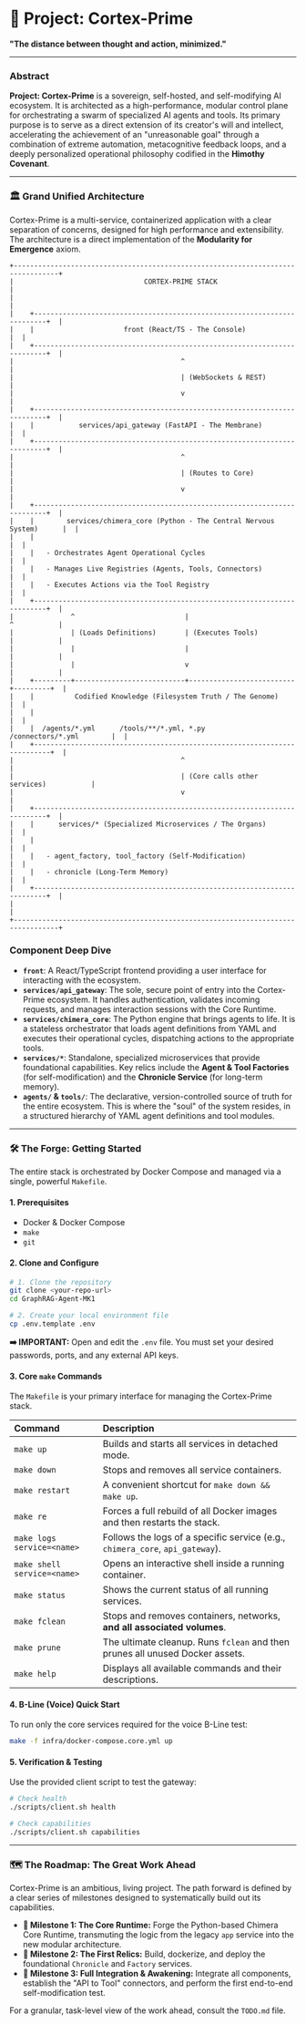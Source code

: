 # 🚀 Project: Cortex-Prime

**"The distance between thought and action, minimized."**

---

### **Abstract**

**Project: Cortex-Prime** is a sovereign, self-hosted, and self-modifying AI ecosystem. It is architected as a high-performance, modular control plane for orchestrating a swarm of specialized AI agents and tools. Its primary purpose is to serve as a direct extension of its creator's will and intellect, accelerating the achievement of an "unreasonable goal" through a combination of extreme automation, metacognitive feedback loops, and a deeply personalized operational philosophy codified in the **Himothy Covenant**.

---

### **🏛️ Grand Unified Architecture**

Cortex-Prime is a multi-service, containerized application with a clear separation of concerns, designed for high performance and extensibility. The architecture is a direct implementation of the **Modularity for Emergence** axiom.

```
+---------------------------------------------------------------------------------+
|                                CORTEX-PRIME STACK                               |
|                                                                                 |
|    +-------------------------------------------------------------------------+  |
|    |                      front (React/TS - The Console)                     |  |
|    +-------------------------------------------------------------------------+  |
|                                         ^                                       |
|                                         | (WebSockets & REST)                   |
|                                         v                                       |
|    +-------------------------------------------------------------------------+  |
|    |           services/api_gateway (FastAPI - The Membrane)                 |  |
|    +-------------------------------------------------------------------------+  |
|                                         ^                                       |
|                                         | (Routes to Core)                      |
|                                         v                                       |
|    +-------------------------------------------------------------------------+  |
|    |        services/chimera_core (Python - The Central Nervous System)      |  |
|    |                                                                         |  |
|    |   - Orchestrates Agent Operational Cycles                               |  |
|    |   - Manages Live Registries (Agents, Tools, Connectors)                 |  |
|    |   - Executes Actions via the Tool Registry                              |  |
|    +-------------------------------------------------------------------------+  |
|              ^                           |                          ^           |
|              | (Loads Definitions)       | (Executes Tools)         |           |
|              |                           |                          |           |
|              |                           v                          |           |
|    +---------+---------------------------+--------------------------+---------+  |
|    |          Codified Knowledge (Filesystem Truth / The Genome)              |  |
|    |                                                                        |  |
|    |  /agents/*.yml      /tools/**/*.yml, *.py      /connectors/*.yml        |  |
|    +--------------------------------------------------------------------------+  |
|                                         ^                                       |
|                                         | (Core calls other services)           |
|                                         v                                       |
|    +-------------------------------------------------------------------------+  |
|    |      services/* (Specialized Microservices / The Organs)                |  |
|    |                                                                         |  |
|    |   - agent_factory, tool_factory (Self-Modification)                     |  |
|    |   - chronicle (Long-Term Memory)                                        |  |
|    +-------------------------------------------------------------------------+  |
|                                                                                 |
+---------------------------------------------------------------------------------+
```

### **Component Deep Dive**

*   **`front`**: A React/TypeScript frontend providing a user interface for interacting with the ecosystem.
*   **`services/api_gateway`**: The sole, secure point of entry into the Cortex-Prime ecosystem. It handles authentication, validates incoming requests, and manages interaction sessions with the Core Runtime.
*   **`services/chimera_core`**: The Python engine that brings agents to life. It is a stateless orchestrator that loads agent definitions from YAML and executes their operational cycles, dispatching actions to the appropriate tools.
*   **`services/*`**: Standalone, specialized microservices that provide foundational capabilities. Key relics include the **Agent & Tool Factories** (for self-modification) and the **Chronicle Service** (for long-term memory).
*   **`agents/` & `tools/`**: The declarative, version-controlled source of truth for the entire ecosystem. This is where the "soul" of the system resides, in a structured hierarchy of YAML agent definitions and tool modules.

---

### **🛠️ The Forge: Getting Started**

The entire stack is orchestrated by Docker Compose and managed via a single, powerful `Makefile`.

#### **1. Prerequisites**
*   Docker & Docker Compose
*   `make`
*   `git`

#### **2. Clone and Configure**
```bash
# 1. Clone the repository
git clone <your-repo-url>
cd GraphRAG-Agent-MK1

# 2. Create your local environment file
cp .env.template .env
```
**➡️ IMPORTANT:** Open and edit the `.env` file. You must set your desired passwords, ports, and any external API keys.

#### **3. Core `make` Commands**
The `Makefile` is your primary interface for managing the Cortex-Prime stack.

| Command                     | Description                                                               |
| :-------------------------- | :------------------------------------------------------------------------ |
| `make up`                   | Builds and starts all services in detached mode.                          |
| `make down`                 | Stops and removes all service containers.                                 |
| `make restart`              | A convenient shortcut for `make down && make up`.                         |
| `make re`                   | Forces a full rebuild of all Docker images and then restarts the stack.   |
| `make logs service=<name>`  | Follows the logs of a specific service (e.g., `chimera_core`, `api_gateway`).       |
| `make shell service=<name>` | Opens an interactive shell inside a running container.                    |
| `make status`               | Shows the current status of all running services.                         |
| `make fclean`               | Stops and removes containers, networks, **and all associated volumes**.     |
| `make prune`                | The ultimate cleanup. Runs `fclean` and then prunes all unused Docker assets. |
| `make help`                 | Displays all available commands and their descriptions.                   |

#### **4. B-Line (Voice) Quick Start**
To run only the core services required for the voice B-Line test:
```bash
make -f infra/docker-compose.core.yml up
```

#### **5. Verification & Testing**
Use the provided client script to test the gateway:
```bash
# Check health
./scripts/client.sh health

# Check capabilities
./scripts/client.sh capabilities
```

---

### **🗺️ The Roadmap: The Great Work Ahead**

Cortex-Prime is an ambitious, living project. The path forward is defined by a clear series of milestones designed to systematically build out its capabilities.

*   **🎯 Milestone 1: The Core Runtime:** Forge the Python-based Chimera Core Runtime, transmuting the logic from the legacy `app` service into the new modular architecture.
*   **🎯 Milestone 2: The First Relics:** Build, dockerize, and deploy the foundational `Chronicle` and `Factory` services.
*   **🎯 Milestone 3: Full Integration & Awakening:** Integrate all components, establish the "API to Tool" connectors, and perform the first end-to-end self-modification test.

For a granular, task-level view of the work ahead, consult the `TODO.md` file.